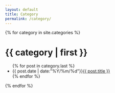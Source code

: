 ```yaml
---
layout: default
title: Category
permalink: /category/
---
```

{% for category in site.categories %}
<h1>{{ category | first }}</h1>
<ul class="cat-list">
    {% for post in category.last %}
        <li>{{ post.date | date:"%Y/%m/%d"}}<a href="{{ post.url }}">{{ post.title }}</a></li>
    {% endfor %}
</ul>
{% endfor %}